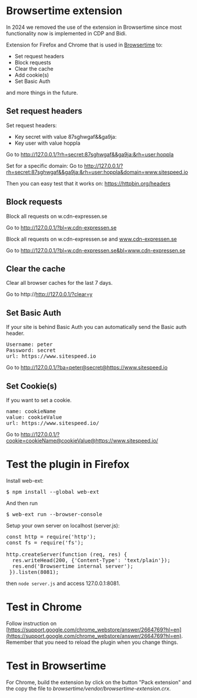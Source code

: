 # Browsertime extension

In 2024 we removed the use of the extension in Browsertime since most functionality now is implemented in CDP and Bidi.

Extension for Firefox and Chrome that is used in [Browsertime](https://github.com/sitespeedio/browsertime) to:
* Set request headers
* Block requests
* Clear the cache
* Add cookie(s)
* Set Basic Auth

and more things in the future.

## Set request headers
Set request headers:
* Key secret with value 87sghwgaf&&ga9ja:
* Key user with value hoppla

Go to http://127.0.0.1/?rh=secret:87sghwgaf&&ga9ja:&rh=user:hoppla

Set for a specific domain:
Go to http://127.0.0.1/?rh=secret:87sghwgaf&&ga9ja:&rh=user:hoppla&domain=www.sitespeed.io

Then you can easy test that it works on: https://httpbin.org/headers

## Block requests
Block all requests on w.cdn-expressen.se

Go to http://127.0.0.1/?bl=w.cdn-expressen.se

Block all requests on w.cdn-expressen.se and www.cdn-expressen.se

Go to http://127.0.0.1/?bl=w.cdn-expressen.se&bl=www.cdn-expressen.se

## Clear the cache
Clear all browser caches for the last 7 days.

Go to http://http://127.0.0.1/?clear=y

## Set Basic Auth
If your site is behind Basic Auth you can automatically send the Basic auth header.

<pre>
Username: peter
Password: secret
url: https://www.sitespeed.io
</pre>

Go to http://127.0.0.1/?ba=peter@secret@https://www.sitespeed.io

## Set Cookie(s)
If you want to set a cookie.

<pre>
name: cookieName
value: cookieValue
url: https://www.sitespeed.io/
</pre>

Go to http://127.0.0.1/?cookie=cookieName@cookieValue@https://www.sitespeed.io/

# Test the plugin in Firefox

Install web-ext:
<pre>$ npm install --global web-ext
</pre>

And then run <pre>$ web-ext run --browser-console
</pre>

Setup your own server on localhost (server.js):
<pre>
const http = require('http');
const fs = require('fs');

http.createServer(function (req, res) {
  res.writeHead(200, {'Content-Type': 'text/plain'});
  res.end('Browsertime internal server');
 }).listen(8081);
</pre>

then <code>node server.js</code> and access 127.0.0.1:8081.

# Test in Chrome

Follow instruction on [https://support.google.com/chrome_webstore/answer/2664769?hl=en](https://support.google.com/chrome_webstore/answer/2664769?hl=en). Remember that you need to reload the plugin when you change things.

# Test in Browsertime

For Chrome, build the extension by click on the button "Pack extension" and the copy the file to <i>browsertime/vendor/browsertime-extension.crx</i>.
